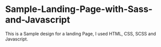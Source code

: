 # Sample-Landing-Page-with-Sass-and-Javascript
This is a Sample design for a landing Page, I used HTML, CSS, SCSS and Javascript.
